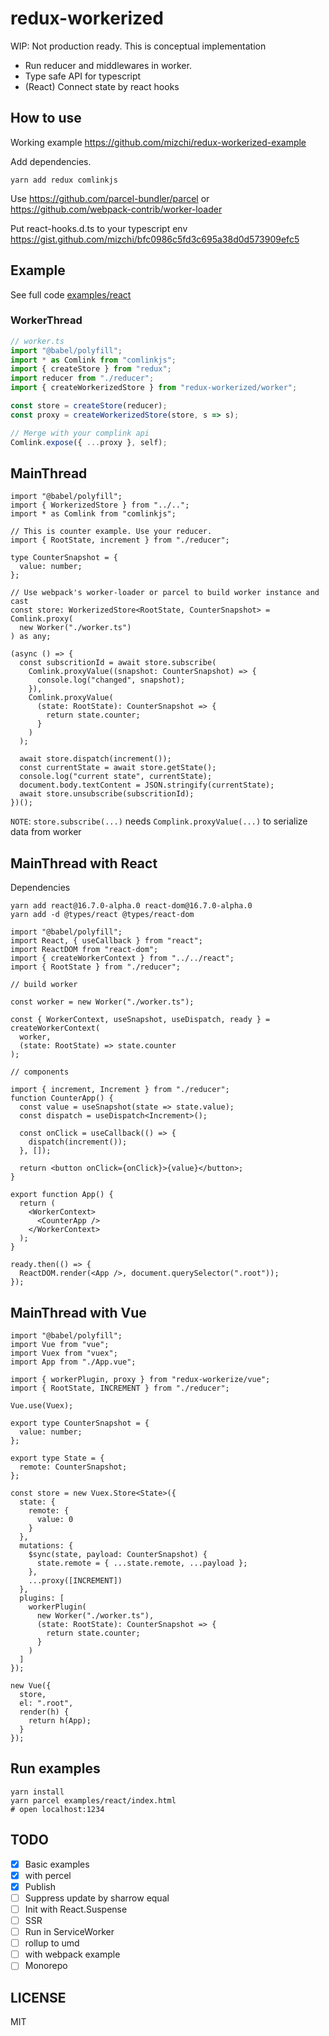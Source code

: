 # redux-workerized

WIP: Not production ready. This is conceptual implementation

- Run reducer and middlewares in worker.
- Type safe API for typescript
- (React) Connect state by react hooks

## How to use

Working example https://github.com/mizchi/redux-workerized-example

Add dependencies.

```
yarn add redux comlinkjs
```

Use https://github.com/parcel-bundler/parcel or https://github.com/webpack-contrib/worker-loader

Put react-hooks.d.ts to your typescript env https://gist.github.com/mizchi/bfc0986c5fd3c695a38d0d573909efc5

## Example

See full code [examples/react](examples/react)

### WorkerThread

```typescript
// worker.ts
import "@babel/polyfill";
import * as Comlink from "comlinkjs";
import { createStore } from "redux";
import reducer from "./reducer";
import { createWorkerizedStore } from "redux-workerized/worker";

const store = createStore(reducer);
const proxy = createWorkerizedStore(store, s => s);

// Merge with your complink api
Comlink.expose({ ...proxy }, self);
```

## MainThread

```tsx
import "@babel/polyfill";
import { WorkerizedStore } from "../..";
import * as Comlink from "comlinkjs";

// This is counter example. Use your reducer.
import { RootState, increment } from "./reducer";

type CounterSnapshot = {
  value: number;
};

// Use webpack's worker-loader or parcel to build worker instance and cast
const store: WorkerizedStore<RootState, CounterSnapshot> = Comlink.proxy(
  new Worker("./worker.ts")
) as any;

(async () => {
  const subscritionId = await store.subscribe(
    Comlink.proxyValue((snapshot: CounterSnapshot) => {
      console.log("changed", snapshot);
    }),
    Comlink.proxyValue(
      (state: RootState): CounterSnapshot => {
        return state.counter;
      }
    )
  );

  await store.dispatch(increment());
  const currentState = await store.getState();
  console.log("current state", currentState);
  document.body.textContent = JSON.stringify(currentState);
  await store.unsubscribe(subscritionId);
})();
```

`NOTE`: `store.subscribe(...)` needs `Complink.proxyValue(...)` to serialize data from worker

## MainThread with React

Dependencies

```
yarn add react@16.7.0-alpha.0 react-dom@16.7.0-alpha.0
yarn add -d @types/react @types/react-dom
```

```tsx
import "@babel/polyfill";
import React, { useCallback } from "react";
import ReactDOM from "react-dom";
import { createWorkerContext } from "../../react";
import { RootState } from "./reducer";

// build worker

const worker = new Worker("./worker.ts");

const { WorkerContext, useSnapshot, useDispatch, ready } = createWorkerContext(
  worker,
  (state: RootState) => state.counter
);

// components

import { increment, Increment } from "./reducer";
function CounterApp() {
  const value = useSnapshot(state => state.value);
  const dispatch = useDispatch<Increment>();

  const onClick = useCallback(() => {
    dispatch(increment());
  }, []);

  return <button onClick={onClick}>{value}</button>;
}

export function App() {
  return (
    <WorkerContext>
      <CounterApp />
    </WorkerContext>
  );
}

ready.then(() => {
  ReactDOM.render(<App />, document.querySelector(".root"));
});
```

## MainThread with Vue

```tsx
import "@babel/polyfill";
import Vue from "vue";
import Vuex from "vuex";
import App from "./App.vue";

import { workerPlugin, proxy } from "redux-workerize/vue";
import { RootState, INCREMENT } from "./reducer";

Vue.use(Vuex);

export type CounterSnapshot = {
  value: number;
};

export type State = {
  remote: CounterSnapshot;
};

const store = new Vuex.Store<State>({
  state: {
    remote: {
      value: 0
    }
  },
  mutations: {
    $sync(state, payload: CounterSnapshot) {
      state.remote = { ...state.remote, ...payload };
    },
    ...proxy([INCREMENT])
  },
  plugins: [
    workerPlugin(
      new Worker("./worker.ts"),
      (state: RootState): CounterSnapshot => {
        return state.counter;
      }
    )
  ]
});

new Vue({
  store,
  el: ".root",
  render(h) {
    return h(App);
  }
});
```

## Run examples

```
yarn install
yarn parcel examples/react/index.html
# open localhost:1234
```

## TODO

- [x] Basic examples
- [x] with percel
- [x] Publish
- [ ] Suppress update by sharrow equal
- [ ] Init with React.Suspense
- [ ] SSR
- [ ] Run in ServiceWorker
- [ ] rollup to umd
- [ ] with webpack example
- [ ] Monorepo

## LICENSE

MIT
